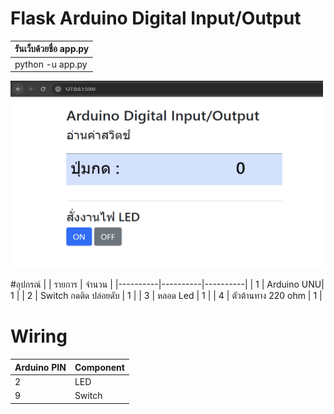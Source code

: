 # Flask Arduino Digital Input/Output

| รันเว็บด้วยชื่อ app.py |
|----------|
| python -u app.py |

<img src="images/flask_web.png" alt="My Image" width="500" height="300">

#อุปกรณ์
|  | รายการ | จำนวน |
|----------|----------|----------|
| 1 | Arduino UNU| 1 |
| 2 | Switch กดติด ปล่อยดับ | 1 |
| 3 | หลอด Led | 1 |
| 4 | ตัวต้านทาง 220 ohm | 1 |

# Wiring
| Arduino PIN | Component |
|----------|----------|
| 2 | LED|
| 9 | Switch |
